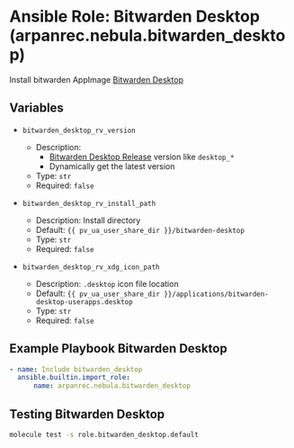 # Ansible Role: Bitwarden Desktop (arpanrec.nebula.bitwarden_desktop)

Install bitwarden AppImage [Bitwarden Desktop](https://github.com/bitwarden/clients)

## Variables

- `bitwarden_desktop_rv_version`

  - Description:
    - [Bitwarden Desktop Release](https://github.com/bitwarden/clients/releases?q=Desktop&expanded=true) version like `desktop_*`
    - Dynamically get the latest version
  - Type: `str`
  - Required: `false`

- `bitwarden_desktop_rv_install_path`

  - Description: Install directory
  - Default: `{{ pv_ua_user_share_dir }}/bitwarden-desktop`
  - Type: `str`
  - Required: `false`

- `bitwarden_desktop_rv_xdg_icon_path`

  - Description: `.desktop` icon file location
  - Default: `{{ pv_ua_user_share_dir }}/applications/bitwarden-desktop-userapps.desktop`
  - Type: `str`
  - Required: `false`

## Example Playbook Bitwarden Desktop

```yaml
- name: Include bitwarden_desktop
  ansible.builtin.import_role:
      name: arpanrec.nebula.bitwarden_desktop
```

## Testing Bitwarden Desktop

```bash
molecule test -s role.bitwarden_desktop.default
```
